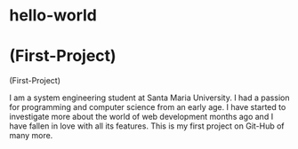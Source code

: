 # hello-world

(First-Project)
=======
(First-Project)

I am a system engineering student at Santa Maria University. I had a passion for programming and computer science from an early age. I have started to investigate more about the world of web development months ago and I have fallen in love with all its features.
This is my first project on Git-Hub of many more.
